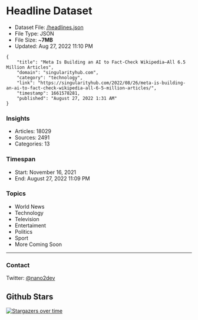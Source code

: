 # Headline Dataset

- Dataset File: [/headlines.json](https://raw.githubusercontent.com/fwd/news/master/headlines.json) 
- File Type: JSON
- File Size: ~**7MB**
- Updated: Aug 27, 2022 11:10 PM

```
{
    "title": "Meta Is Building an AI to Fact-Check Wikipedia—All 6.5 Million Articles",
    "domain": "singularityhub.com",
    "category": "technology",
    "link": "https://singularityhub.com/2022/08/26/meta-is-building-an-ai-to-fact-check-wikipedia-all-6-5-million-articles/",
    "timestamp": 1661578281,
    "published": "August 27, 2022 1:31 AM"
}
```

### Insights

- Articles: 18029
- Sources: 2491
- Categories: 13

### Timespan

- Start: November 16, 2021
- End: August 27, 2022 11:09 PM

### Topics

- World News
- Technology
- Television
- Entertaiment
- Politics
- Sport
- More Coming Soon

---

### Contact 

Twitter: [@nano2dev](https://twitter.com/nano2dev)

## Github Stars

[![Stargazers over time](https://starchart.cc/fwd/news.svg)](https://starchart.cc/fwd/news)
	